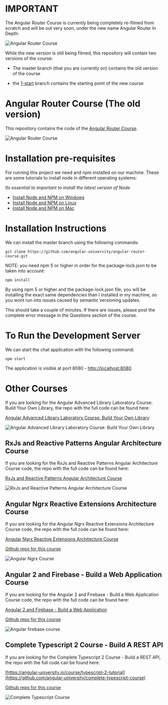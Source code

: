 

# IMPORTANT

The Angular Router Course is currently being completely re-filmed from scratch and will be out very soon,
under the new name Angular Router In Depth:

![Angular Router Course](https://angular-university.s3-us-west-1.amazonaws.com/course-images/angular-router-course.jpg)

While the new version is still being filmed,  this repository will contain two versions of the course: 

- The master branch (that you are currently on) contains the old version of the course 

- the [1-start](https://github.com/angular-university/angular-router-course/tree/1-start) branch contains the starting point of the new course

# Angular Router Course (The old version)

This repository contains the code of the [Angular Router Course](https://angular-university.io/course/angular2-routing).

![Angular Router Course](https://angular-academy.s3.amazonaws.com/thumbnails/angular2-routing-small-v2.png)


# Installation pre-requisites

For running this project we need and npm installed on our machine. These are some tutorials to install node in different operating systems:

*Its essential to important to install the latest version of Node*

- [Install Node and NPM on Windows](https://www.youtube.com/watch?v=8ODS6RM6x7g)
- [Install Node and NPM on Linux](https://www.youtube.com/watch?v=yUdHk-Dk_BY)
- [Install Node and NPM on Mac](https://www.youtube.com/watch?v=Imj8PgG3bZU)


# Installation Instructions

We can install the master branch using the following commands:

    git clone https://github.com/angular-university/angular-router-course.git
        

NOTE: you need npm 5 or higher in order for the package-lock.json to be taken into account:

    npm install 

By using npm 5 or higher and the package-lock.json file, you will be installing the exact same dependencies than I installed in my machine, so you wont run into issues caused by semantic versioning updates.

This should take a couple of minutes. If there are issues, please post the complete error message in the Questions section of the course.

# To Run the Development Server

We can start the chat  application with the following command:

    npm start

  The application is visible at port 8080 - [http://localhost:8080](http://localhost:8080)



# Other Courses

If you are looking for the Angular Advanced Library Laboratory Course: Build Your Own Library, the repo with the full code can be found here:

[Angular Advanced Library Laboratory Course: Build Your Own Library](https://angular-university.io/course/angular-advanced-course)

![Angular Advanced Library Laboratory Course: Build Your Own Library](https://angular-academy.s3.amazonaws.com/thumbnails/advanced_angular-small-v3.png)



## RxJs and Reactive Patterns Angular Architecture Course

If you are looking for the RxJs and Reactive Patterns Angular Architecture Course code, the repo with the full code can be found here:

[RxJs and Reactive Patterns Angular Architecture Course](https://angular-university.io/course/reactive-angular-architecture-course)

![RxJs and Reactive Patterns Angular Architecture Course](https://s3-us-west-1.amazonaws.com/angular-academy/blog/images/rxjs-reactive-patterns-small.png)



## Angular Ngrx Reactive Extensions Architecture Course

If you are looking for the Angular Ngrx Reactive Extensions Architecture Course code, the repo with the full code can be found here:

[Angular Ngrx Reactive Extensions Architecture Course](https://angular-university.io/course/angular2-ngrx)

[Github repo for this course](https://github.com/angular-university/ngrx-course)

![Angular Ngrx Course](https://angular-academy.s3.amazonaws.com/thumbnails/ngrx-angular.png)



## Angular 2 and Firebase - Build a Web Application Course

If you are looking for the Angular 2 and Firebase - Build a Web Application Course code, the repo with the full code can be found here:

[Angular 2 and Firebase - Build a Web Application](https://angular-university.io/course/build-an-application-with-angular2)

[Github repo for this course](https://github.com/angular-university/angular-firebase-app)

![Angular firebase course](https://angular-academy.s3.amazonaws.com/thumbnails/angular_app-firebase-small.jpg)


## Complete Typescript 2 Course - Build A REST API

If you are looking for the Complete Typescript 2 Course - Build a REST API, the repo with the full code can be found here:

[https://angular-university.io/course/typescript-2-tutorial](https://github.com/angular-university/complete-typescript-course)

[Github repo for this course](https://github.com/angular-university/complete-typescript-course)

![Complete Typescript Course](https://angular-academy.s3.amazonaws.com/thumbnails/typescript-2-small.png)

